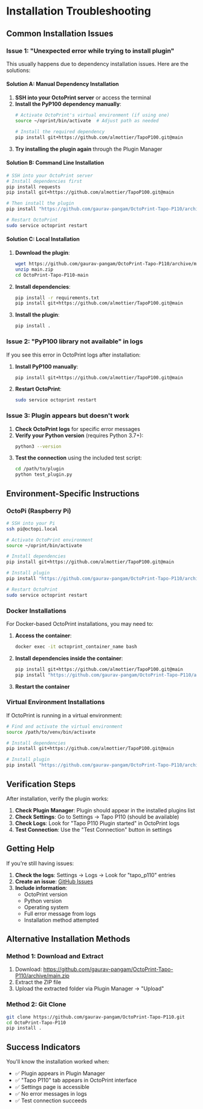 # Installation Troubleshooting

## Common Installation Issues

### Issue 1: "Unexpected error while trying to install plugin"

This usually happens due to dependency installation issues. Here are the solutions:

#### Solution A: Manual Dependency Installation

1. **SSH into your OctoPrint server** or access the terminal
2. **Install the PyP100 dependency manually**:
   ```bash
   # Activate OctoPrint's virtual environment (if using one)
   source ~/oprint/bin/activate  # Adjust path as needed
   
   # Install the required dependency
   pip install git+https://github.com/almottier/TapoP100.git@main
   ```
3. **Try installing the plugin again** through the Plugin Manager

#### Solution B: Command Line Installation

```bash
# SSH into your OctoPrint server
# Install dependencies first
pip install requests
pip install git+https://github.com/almottier/TapoP100.git@main

# Then install the plugin
pip install "https://github.com/gaurav-pangam/OctoPrint-Tapo-P110/archive/main.zip"

# Restart OctoPrint
sudo service octoprint restart
```

#### Solution C: Local Installation

1. **Download the plugin**:
   ```bash
   wget https://github.com/gaurav-pangam/OctoPrint-Tapo-P110/archive/main.zip
   unzip main.zip
   cd OctoPrint-Tapo-P110-main
   ```

2. **Install dependencies**:
   ```bash
   pip install -r requirements.txt
   pip install git+https://github.com/almottier/TapoP100.git@main
   ```

3. **Install the plugin**:
   ```bash
   pip install .
   ```

### Issue 2: "PyP100 library not available" in logs

If you see this error in OctoPrint logs after installation:

1. **Install PyP100 manually**:
   ```bash
   pip install git+https://github.com/almottier/TapoP100.git@main
   ```

2. **Restart OctoPrint**:
   ```bash
   sudo service octoprint restart
   ```

### Issue 3: Plugin appears but doesn't work

1. **Check OctoPrint logs** for specific error messages
2. **Verify your Python version** (requires Python 3.7+):
   ```bash
   python3 --version
   ```
3. **Test the connection** using the included test script:
   ```bash
   cd /path/to/plugin
   python test_plugin.py
   ```

## Environment-Specific Instructions

### OctoPi (Raspberry Pi)

```bash
# SSH into your Pi
ssh pi@octopi.local

# Activate OctoPrint environment
source ~/oprint/bin/activate

# Install dependencies
pip install git+https://github.com/almottier/TapoP100.git@main

# Install plugin
pip install "https://github.com/gaurav-pangam/OctoPrint-Tapo-P110/archive/main.zip"

# Restart OctoPrint
sudo service octoprint restart
```

### Docker Installations

For Docker-based OctoPrint installations, you may need to:

1. **Access the container**:
   ```bash
   docker exec -it octoprint_container_name bash
   ```

2. **Install dependencies inside the container**:
   ```bash
   pip install git+https://github.com/almottier/TapoP100.git@main
   pip install "https://github.com/gaurav-pangam/OctoPrint-Tapo-P110/archive/main.zip"
   ```

3. **Restart the container**

### Virtual Environment Installations

If OctoPrint is running in a virtual environment:

```bash
# Find and activate the virtual environment
source /path/to/venv/bin/activate

# Install dependencies
pip install git+https://github.com/almottier/TapoP100.git@main

# Install plugin
pip install "https://github.com/gaurav-pangam/OctoPrint-Tapo-P110/archive/main.zip"
```

## Verification Steps

After installation, verify the plugin works:

1. **Check Plugin Manager**: Plugin should appear in the installed plugins list
2. **Check Settings**: Go to Settings → Tapo P110 (should be available)
3. **Check Logs**: Look for "Tapo P110 Plugin started" in OctoPrint logs
4. **Test Connection**: Use the "Test Connection" button in settings

## Getting Help

If you're still having issues:

1. **Check the logs**: Settings → Logs → Look for "tapo_p110" entries
2. **Create an issue**: [GitHub Issues](https://github.com/gaurav-pangam/OctoPrint-Tapo-P110/issues)
3. **Include information**:
   - OctoPrint version
   - Python version
   - Operating system
   - Full error message from logs
   - Installation method attempted

## Alternative Installation Methods

### Method 1: Download and Extract
1. Download: https://github.com/gaurav-pangam/OctoPrint-Tapo-P110/archive/main.zip
2. Extract the ZIP file
3. Upload the extracted folder via Plugin Manager → "Upload"

### Method 2: Git Clone
```bash
git clone https://github.com/gaurav-pangam/OctoPrint-Tapo-P110.git
cd OctoPrint-Tapo-P110
pip install .
```

## Success Indicators

You'll know the installation worked when:
- ✅ Plugin appears in Plugin Manager
- ✅ "Tapo P110" tab appears in OctoPrint interface
- ✅ Settings page is accessible
- ✅ No error messages in logs
- ✅ Test connection succeeds
